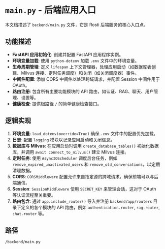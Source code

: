 # `main.py` - 后端应用入口

本文档描述了 `backend/main.py` 文件，它是 Rosti 后端服务的核心入口点。

## 功能描述
*   **FastAPI 应用初始化**: 创建并配置 FastAPI 应用程序实例。
*   **环境变量加载**: 使用 `python-dotenv` 加载 `.env` 文件中的环境变量。
*   **生命周期管理**: 定义 `lifespan` 上下文管理器，处理应用启动（如数据库表创建、Milvus 连接、定时任务调度）和关闭（如关闭调度器）事件。
*   **中间件配置**: 添加 CORS 中间件以处理跨域请求，并配置 Session 中间件用于 OAuth。
*   **路由注册**: 包含所有主要功能模块的 API 路由，如认证、RAG、聊天、用户管理、设置等。
*   **健康检查**: 提供根路径 `/` 的简单健康检查接口。

## 逻辑实现
1.  **环境变量**: `load_dotenv(override=True)` 确保 `.env` 文件中的配置优先加载。
2.  **日志**: 配置 `logging` 模块以记录应用启动和关闭信息。
3.  **数据库与 Milvus**: 在应用启动时调用 `create_database_tables()` 初始化数据库，并调用 `await connect_to_milvus()` 建立 Milvus 连接。
4.  **定时任务**: 使用 `AsyncIOScheduler` 调度后台任务，例如 `remove_expired_unactivated_users` 和 `remove_old_conversations`，以定期清理数据。
5.  **CORS**: `CORSMiddleware` 配置允许来自指定源的跨域请求，确保前端可以与后端通信。
6.  **Session**: `SessionMiddleware` 使用 `SECRET_KEY` 来管理会话，这对于 OAuth 等认证流程至关重要。
7.  **路由包含**: 通过 `app.include_router()` 导入并注册 `backend/app/routers` 目录下定义的各个模块的 API 路由，例如 `authentication.router`, `rag.router`, `chat.router` 等。

## 路径
`/backend/main.py`